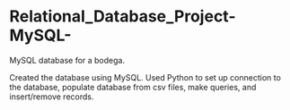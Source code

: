 # Relational_Database_Project-MySQL-

MySQL database for a bodega.

Created the database using MySQL. Used Python to set up connection to the database, populate database from csv files, make queries, and insert/remove records.
